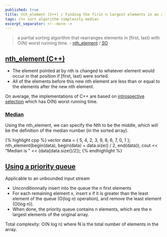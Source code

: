 ```yaml
---
published: true
title: nth_element (C++) / Finding the first n largest elements in an array
tags: c++ sort algorithm complexity median
excerpt_separator: <!--more-->
---
```

> a partial sorting algorithm that rearranges elements in \[first, last) with O(N) worst running time. - [nth_element](https://en.cppreference.com/w/cpp/algorithm/nth_element) / [SO](https://stackoverflow.com/questions/7272534/finding-the-first-n-largest-elements-in-an-array)

<!--more-->

## [nth_element (C++)](https://en.cppreference.com/w/cpp/algorithm/nth_element)
- The element pointed at by nth is changed to whatever element would occur in that position if [first, last) were sorted. 
- All of the elements before this new nth element are less than or equal to the elements after the new nth element. 

On average, the implementations of C++ are based on [introspective selection](https://en.wikipedia.org/wiki/Selection_algorithm) which has O(N) worst running time. 

### [Median](https://helloacm.com/c-coding-reference-partial-sorting-with-nth_element-from-algorithm-header/)
Using the nth_element, we can specify the Nth to be the middle, which will be the definition of the median number (in the sorted array).

{% highlight cpp %}
vector<int> data = { 5, 4, 2, 3, 9, 8, 6, 7, 0, 1 };
nth_element(begin(data), begin(data) + data.size() / 2, end(data));
cout << "Median is " << (data[data.size()/2]);
{% endhighlight %}
  
  
## [Using a priority queue](https://stackoverflow.com/a/7273074/51386)

Applicable to an unbounded input stream

- Unconditionnally insert into the queue the n first elements
- For each remaining element x, insert x if it is greater than the least element of the queue (O(log n) operation), and remove the least element (O(log n)).
- When done, the priority queue contains n elements, which are the n largest elements of the original array.

Total complexity: O(N log n) where N is the total number of elements in the array.

